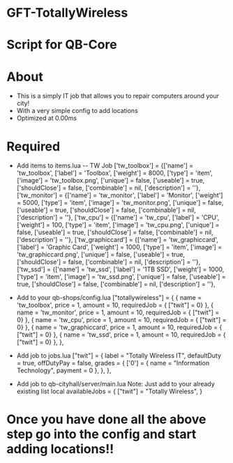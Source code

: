 # GFT-TotallyWireless
# Script for QB-Core

# About
- This is a simply IT job that allows you to repair computers around your city!
- With a very simple config to add locations
- Optimized at 0.00ms

# Required
- Add items to items.lua
  	-- TW Job
	['tw_toolbox'] 				= {['name'] = 'tw_toolbox', 			['label'] = 'Toolbox',	            			['weight'] = 8000,     ['type'] = 'item',      ['image'] = 'tw_toolbox.png',         ['unique'] = false,     ['useable'] = true,     ['shouldClose'] = false,     ['combinable'] = nil,   ['description'] = ''},
	['tw_monitor'] 				= {['name'] = 'tw_monitor', 			['label'] = 'Monitor',	            			['weight'] = 5000,     ['type'] = 'item',      ['image'] = 'tw_monitor.png',         ['unique'] = false,     ['useable'] = true,     ['shouldClose'] = false,     ['combinable'] = nil,   ['description'] = ''},
	['tw_cpu'] 					= {['name'] = 'tw_cpu', 				['label'] = 'CPU',		            			['weight'] = 100,      ['type'] = 'item',      ['image'] = 'tw_cpu.png',         	['unique'] = false,     ['useable'] = true,     ['shouldClose'] = false,     ['combinable'] = nil,   ['description'] = ''},
	['tw_graphiccard'] 			= {['name'] = 'tw_graphiccard', 		['label'] = 'Graphic Card',            			['weight'] = 1000,     ['type'] = 'item',      ['image'] = 'tw_graphiccard.png',     ['unique'] = false,     ['useable'] = true,     ['shouldClose'] = false,     ['combinable'] = nil,   ['description'] = ''},
	['tw_ssd'] 					= {['name'] = 'tw_ssd', 				['label'] = '1TB SSD',            				['weight'] = 1000,     ['type'] = 'item',      ['image'] = 'tw_ssd.png',         	['unique'] = false,     ['useable'] = true,     ['shouldClose'] = false,     ['combinable'] = nil,   ['description'] = ''},

- Add to your qb-shops/config.lua
  		["totallywireless"] = {
			{ name = 'tw_toolbox', price = 1, amount = 10, requiredJob = { ["twit"] = 0} },
			{ name = 'tw_monitor', price = 1, amount = 10, requiredJob = { ["twit"] = 0} },
			{ name = 'tw_cpu', price = 1, amount = 10, requiredJob = { ["twit"] = 0} },
			{ name = 'tw_graphiccard', price = 1, amount = 10, requiredJob = { ["twit"] = 0} },
			{ name = 'tw_ssd', price = 1, amount = 10, requiredJob = { ["twit"] = 0} },
		},

- Add job to jobs.lua
  	["twit"] = {
		label = "Totally Wireless IT",
		defaultDuty = true,
		offDutyPay = false,
		grades = {
            ['0'] = { name = "Information Technology", payment = 0 },
        },
	},

- Add job to qb-cityhall/server/main.lua Note: Just add to your already existing list
  local availableJobs = {
    ["twit"] = "Totally Wireless",
}

# Once you have done all the above step go into the config and start adding locations!!
